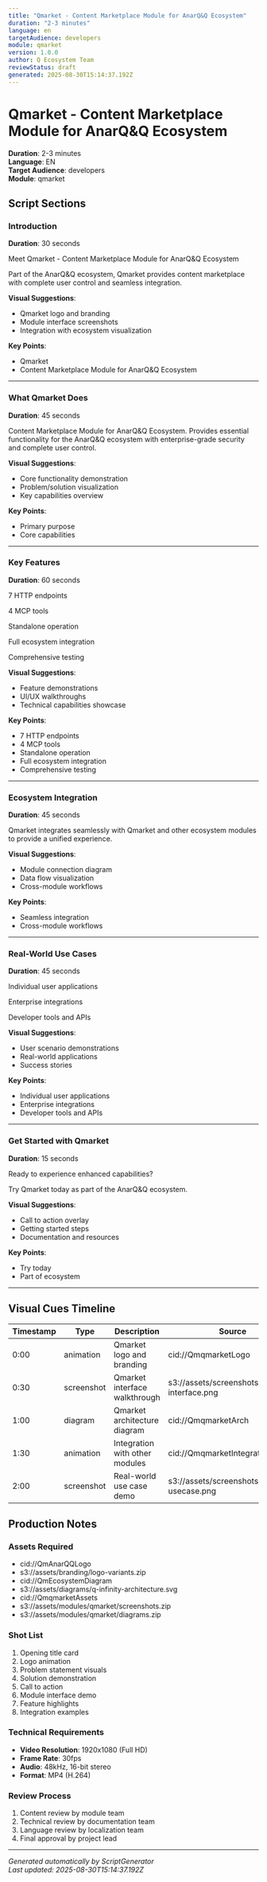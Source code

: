 ```yaml
---
title: "Qmarket - Content Marketplace Module for AnarQ&Q Ecosystem"
duration: "2-3 minutes"
language: en
targetAudience: developers
module: qmarket
version: 1.0.0
author: Q Ecosystem Team
reviewStatus: draft
generated: 2025-08-30T15:14:37.192Z
---
```


# Qmarket - Content Marketplace Module for AnarQ&Q Ecosystem

**Duration**: 2-3 minutes  
**Language**: EN  
**Target Audience**: developers  
**Module**: qmarket  

## Script Sections

### Introduction
**Duration**: 30 seconds

Meet Qmarket - Content Marketplace Module for AnarQ&Q Ecosystem

Part of the AnarQ&Q ecosystem, Qmarket provides content marketplace with complete user control and seamless integration.

**Visual Suggestions**:
- Qmarket logo and branding
- Module interface screenshots
- Integration with ecosystem visualization

**Key Points**:
- Qmarket
- Content Marketplace Module for AnarQ&Q Ecosystem

---

### What Qmarket Does
**Duration**: 45 seconds

Content Marketplace Module for AnarQ&Q Ecosystem. Provides essential functionality for the AnarQ&Q ecosystem with enterprise-grade security and complete user control.

**Visual Suggestions**:
- Core functionality demonstration
- Problem/solution visualization
- Key capabilities overview

**Key Points**:
- Primary purpose
- Core capabilities

---

### Key Features
**Duration**: 60 seconds

7 HTTP endpoints

4 MCP tools

Standalone operation

Full ecosystem integration

Comprehensive testing

**Visual Suggestions**:
- Feature demonstrations
- UI/UX walkthroughs
- Technical capabilities showcase

**Key Points**:
- 7 HTTP endpoints
- 4 MCP tools
- Standalone operation
- Full ecosystem integration
- Comprehensive testing

---

### Ecosystem Integration
**Duration**: 45 seconds

Qmarket integrates seamlessly with Qmarket and other ecosystem modules to provide a unified experience.

**Visual Suggestions**:
- Module connection diagram
- Data flow visualization
- Cross-module workflows

**Key Points**:
- Seamless integration
- Cross-module workflows

---

### Real-World Use Cases
**Duration**: 45 seconds

Individual user applications

Enterprise integrations

Developer tools and APIs

**Visual Suggestions**:
- User scenario demonstrations
- Real-world applications
- Success stories

**Key Points**:
- Individual user applications
- Enterprise integrations
- Developer tools and APIs

---

### Get Started with Qmarket
**Duration**: 15 seconds

Ready to experience enhanced capabilities?

Try Qmarket today as part of the AnarQ&Q ecosystem.

**Visual Suggestions**:
- Call to action overlay
- Getting started steps
- Documentation and resources

**Key Points**:
- Try today
- Part of ecosystem

---

## Visual Cues Timeline

| Timestamp | Type | Description | Source |
|-----------|------|-------------|---------|
| 0:00 | animation | Qmarket logo and branding | cid://QmqmarketLogo |
| 0:30 | screenshot | Qmarket interface walkthrough | s3://assets/screenshots/qmarket-interface.png |
| 1:00 | diagram | Qmarket architecture diagram | cid://QmqmarketArch |
| 1:30 | animation | Integration with other modules | cid://QmqmarketIntegration |
| 2:00 | screenshot | Real-world use case demo | s3://assets/screenshots/qmarket-usecase.png |

## Production Notes

### Assets Required
- cid://QmAnarQQLogo
- s3://assets/branding/logo-variants.zip
- cid://QmEcosystemDiagram
- s3://assets/diagrams/q-infinity-architecture.svg
- cid://QmqmarketAssets
- s3://assets/modules/qmarket/screenshots.zip
- s3://assets/modules/qmarket/diagrams.zip

### Shot List
1. Opening title card
2. Logo animation
3. Problem statement visuals
4. Solution demonstration
5. Call to action
6. Module interface demo
7. Feature highlights
8. Integration examples

### Technical Requirements
- **Video Resolution**: 1920x1080 (Full HD)
- **Frame Rate**: 30fps
- **Audio**: 48kHz, 16-bit stereo
- **Format**: MP4 (H.264)

### Review Process
1. Content review by module team
2. Technical review by documentation team
3. Language review by localization team
4. Final approval by project lead

---
*Generated automatically by ScriptGenerator*  
*Last updated: 2025-08-30T15:14:37.192Z*
